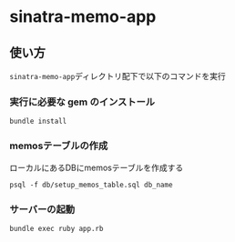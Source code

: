 # sinatra-memo-app

## 使い方

`sinatra-memo-app`ディレクトリ配下で以下のコマンドを実行

### 実行に必要な gem のインストール
```
bundle install
```

### memosテーブルの作成
ローカルにあるDBにmemosテーブルを作成する
```
psql -f db/setup_memos_table.sql db_name
```

### サーバーの起動
```
bundle exec ruby app.rb
```
